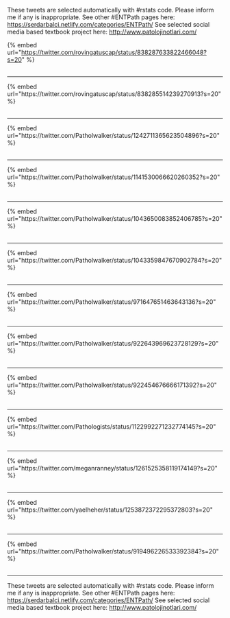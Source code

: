 

These tweets are selected automatically with #rstats code. Please inform me if any is inappropriate.
See other #ENTPath pages here: https://serdarbalci.netlify.com/categories/ENTPath/ 
See selected social media based textbook project here: http://www.patolojinotlari.com/

{% embed url="https://twitter.com/rovingatuscap/status/838287633822466048?s=20" %}<br>
<br>
<hr>
{% embed url="https://twitter.com/rovingatuscap/status/838285514239270913?s=20" %}<br>
<br>
<hr>
{% embed url="https://twitter.com/Patholwalker/status/1242711365623504896?s=20" %}<br>
<br>
<hr>
{% embed url="https://twitter.com/Patholwalker/status/1141530066620260352?s=20" %}<br>
<br>
<hr>
{% embed url="https://twitter.com/Patholwalker/status/1043650083852406785?s=20" %}<br>
<br>
<hr>
{% embed url="https://twitter.com/Patholwalker/status/1043359847670902784?s=20" %}<br>
<br>
<hr>
{% embed url="https://twitter.com/Patholwalker/status/971647651463643136?s=20" %}<br>
<br>
<hr>
{% embed url="https://twitter.com/Patholwalker/status/922643969623728129?s=20" %}<br>
<br>
<hr>
{% embed url="https://twitter.com/Patholwalker/status/922454676666171392?s=20" %}<br>
<br>
<hr>
{% embed url="https://twitter.com/Pathologists/status/1122992271232774145?s=20" %}<br>
<br>
<hr>
{% embed url="https://twitter.com/meganranney/status/1261525358119174149?s=20" %}<br>
<br>
<hr>
{% embed url="https://twitter.com/yaelheher/status/1253872372295372803?s=20" %}<br>
<br>
<hr>
{% embed url="https://twitter.com/Patholwalker/status/919496226533392384?s=20" %}<br>
<br>
<hr>


These tweets are selected automatically with #rstats code. Please inform me if any is inappropriate.
See other #ENTPath pages here: https://serdarbalci.netlify.com/categories/ENTPath/ 
See selected social media based textbook project here: http://www.patolojinotlari.com/
